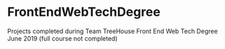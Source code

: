 # FrontEndWebTechDegree
Projects completed during Team TreeHouse Front End Web Tech Degree June 2019 (full course not completed)
